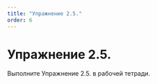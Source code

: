 ```yaml
---
title: "Упражнение 2.5."
order: 6
---
```


# Упражнение 2.5.

Выполните Упражнение 2.5. в рабочей тетради.